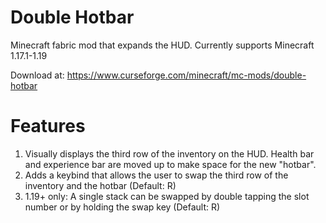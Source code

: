 # Double Hotbar
Minecraft fabric mod that expands the HUD.
Currently supports Minecraft 1.17.1-1.19

Download at: https://www.curseforge.com/minecraft/mc-mods/double-hotbar

# Features
1. Visually displays the third row of the inventory on the HUD. Health bar and experience bar are moved up to make space for the new "hotbar".
2. Adds a keybind that allows the user to swap the third row of the inventory and the hotbar (Default: R)
3. 1.19+ only: A single stack can be swapped by double tapping the slot number or by holding the swap key (Default: R)